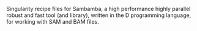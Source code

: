 Singularity recipe files for Sambamba, a high performance highly parallel robust and fast tool (and library), written in the D programming language, for working with SAM and BAM files. 
